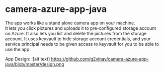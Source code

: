 # camera-azure-app-java
The app works like a stand alone camera app on your machine.  
It lets you click pictures and uploads it to pre-configured storage account on Azure. It also lets you list and delete the pictures from the storage account. 
It uses keyvault to hide storage account credentials, and your service principal needs to be given access to keyvault for you to be able to use the app. 

App Design:
![alt text] https://github.com/g2vinay/camera-azure-app-java/blob/master/design.png

